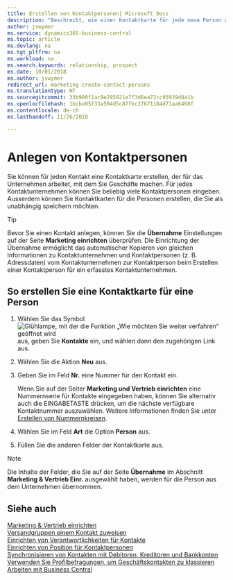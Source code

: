 ```yaml
---
title: Erstellen von Kontaktpersonen| Microsoft Docs
description: "Beschreibt, wie einer Kontaktkarte für jede neue Person oder potentielle neuen Debitoren erstellt wird, mit dem Sie eine Geschäftsbeziehung haben."
author: jswymer
ms.service: dynamics365-business-central
ms.topic: article
ms.devlang: na
ms.tgt_pltfrm: na
ms.workload: na
ms.search.keywords: relationship, prospect
ms.date: 10/01/2018
ms.author: jswymer
redirect_url: marketing-create-contact-persons
ms.translationtype: HT
ms.sourcegitcommit: 33b900f1ac9e295921e7f3d6ea72cc93939d8a1b
ms.openlocfilehash: 1bcba95f33a504d5c87fbc27671184d71aa6468f
ms.contentlocale: de-ch
ms.lasthandoff: 11/26/2018

---
```

# <a name="create-contact-persons"></a>Anlegen von Kontaktpersonen
Sie können für jeden Kontakt eine Kontaktkarte erstellen, der für das Unternehmen arbeitet, mit dem Sie Geschäfte machen. Für jedes Kontaktunternehmen können Sie beliebig viele Kontaktpersonen eingeben. Ausserdem können Sie Kontaktkarten für die Personen erstellen, die Sie als unabhängig speichern möchten.

> [!TIP]  
>   Bevor Sie einen Kontakt anlegen, können Sie die **Übernahme** Einstellungen auf der Seite **Marketing einrichten** überprüfen. Die Einrichtung der Übernahme ermöglicht das automatischer Kopieren von gleichen Informationen zu Kontaktunternehmen und Kontaktpersonen (z. B. Adressdaten) vom Kontaktunternehmen zur Kontaktperson beim Erstellen einer Kontaktperson für ein erfasstes Kontaktunternehmen.

## <a name="to-create-a-contact-card-for-a-person"></a>So erstellen Sie eine Kontaktkarte für eine Person
1. Wählen Sie das Symbol ![Glühlampe, mit der die Funktion „Wie möchten Sie weiter verfahren“ geöffnet wird](media/ui-search/search_small.png "Wie möchten Sie weiter verfahren?") aus, geben Sie **Kontakte** ein, und wählen dann den zugehörigen Link aus.
2. Wählen Sie die Aktion **Neu** aus.
3. Geben Sie im Feld **Nr.** eine Nummer für den Kontakt ein.

    Wenn Sie auf der Seiter **Marketing und Vertrieb einrichten** eine Nummernserie für Kontakte eingegeben haben, können Sie alternativ auch die EINGABETASTE drücken, um die nächste verfügbare Kontaktnummer auszuwählen. Weitere Informationen finden Sie unter [Erstellen von Nummernkreisen](ui-create-number-series.md).
4. Wählen Sie im Feld **Art** die Option **Person** aus.
5. Füllen Sie die anderen Felder der Kontaktkarte aus.

> [!NOTE]  
>   Die Inhalte der Felder, die Sie auf der Seite **Übernahme** im Abschnitt **Marketing & Vertrieb Einr.** ausgewählt haben, werden für die Person aus dem Unternehmen übernommen.

## <a name="see-also"></a>Siehe auch
[Marketing & Vertrieb einrichten](marketing-setup-marketing.md)  
[Versandgruppen einem Kontakt zuweisen](marketing-mailing-groups.md#AssignMailGroupContact)  
[Einrichten von Verantwortlichkeiten für Kontakte](marketing-job-responsibilities.md)  
[Einrichten von Position für Kontaktpersonen](marketing-organizational-levels.md)  
[Synchronisieren von Kontakten mit Debitoren, Kreditoren und Bankkonten](marketing-synchronize-contacts-customers-vendors-bank-accounts.md)  
[Verwenden Sie Profilbefragungen, um Geschäftskontakten zu klassieren](marketing-create-contact-profile-questionnaire.md)  
[Arbeiten mit  Business Central](ui-work-product.md)  

